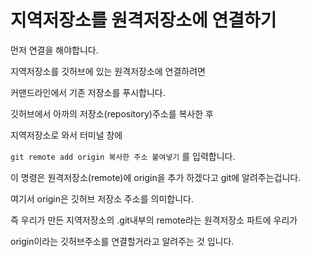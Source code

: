 # 지역저장소를 원격저장소에 연결하기

먼저 연결을 해야합니다.

지역저장소를 깃허브에 있는 원격저장소에 연결하려면

커맨드라인에서 기존 저장소를 푸시합니다.

깃허브에서 아까의 저장소(repository)주소를 복사한 후

지역저장소로 와서 터미널 창에 

`git remote add origin 복사한 주소 붙여넣기` 를 입력합니다.

이 명령은 원격저장소(remote)에 origin을 추가 하겠다고 git에 알려주는겁니다.

여기서 origin은 깃허브 저장소 주소를 의미합니다.

즉 우리가 만든 지역저장소의 .git내부의 remote라는 원격저장소 파트에 우리가

origin이라는 깃허브주소를 연결할거라고 알려주는 것 입니다.

